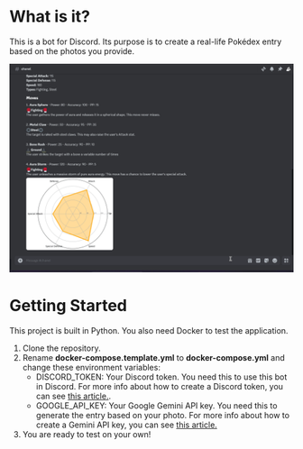 # What is it?

This is a bot for Discord. Its purpose is to create a real-life Pokédex entry based on the photos you provide.

![demo](demo.gif)

# Getting Started

This project is built in Python. You also need Docker to test the application.

1. Clone the repository.
2. Rename **docker-compose.template.yml** to **docker-compose.yml** and change these environment variables:
   - DISCORD_TOKEN: Your Discord token. You need this to use this bot in Discord. For more info about how to create a Discord token, you can see [this article.](https://www.writebots.com/discord-bot-token/).
   - GOOGLE_API_KEY: Your Google Gemini API key. You need this to generate the entry based on your photo. For more info about how to create a Gemini API key, you can see [this article.](https://ai.google.dev/gemini-api/docs/api-key#windows)
3. You are ready to test on your own!